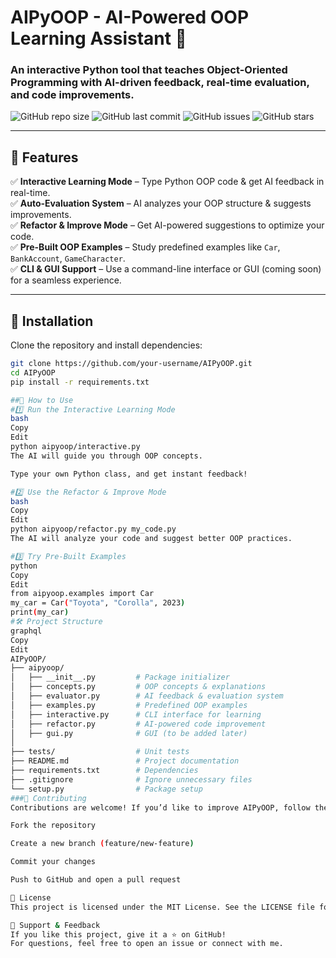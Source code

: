 # AIPyOOP - AI-Powered OOP Learning Assistant 🚀

### **An interactive Python tool that teaches Object-Oriented Programming with AI-driven feedback, real-time evaluation, and code improvements.**  

![GitHub repo size](https://img.shields.io/github/repo-size/Muawiya-contact/AIPyOOP)
![GitHub last commit](https://img.shields.io/github/last-commit/Muawiya-contact/AIPyOOP)
![GitHub issues](https://img.shields.io/github/issues/Muawiya-contact/AIPyOOP)
![GitHub stars](https://img.shields.io/github/stars/Muawiya-contact/AIPyOOP?style=social)

---

## 📌 **Features**
✅ **Interactive Learning Mode** – Type Python OOP code & get AI feedback in real-time.  
✅ **Auto-Evaluation System** – AI analyzes your OOP structure & suggests improvements.  
✅ **Refactor & Improve Mode** – Get AI-powered suggestions to optimize your code.  
✅ **Pre-Built OOP Examples** – Study predefined examples like `Car`, `BankAccount`, `GameCharacter`.  
✅ **CLI & GUI Support** – Use a command-line interface or GUI (coming soon) for a seamless experience.  

---

## 🚀 **Installation**
Clone the repository and install dependencies:
```bash
git clone https://github.com/your-username/AIPyOOP.git
cd AIPyOOP
pip install -r requirements.txt

##📖 How to Use
#1️⃣ Run the Interactive Learning Mode
bash
Copy
Edit
python aipyoop/interactive.py
The AI will guide you through OOP concepts.

Type your own Python class, and get instant feedback!

#2️⃣ Use the Refactor & Improve Mode
bash
Copy
Edit
python aipyoop/refactor.py my_code.py
The AI will analyze your code and suggest better OOP practices.

#3️⃣ Try Pre-Built Examples
python
Copy
Edit
from aipyoop.examples import Car
my_car = Car("Toyota", "Corolla", 2023)
print(my_car)
#🛠 Project Structure
graphql
Copy
Edit
AIPyOOP/
├── aipyoop/
│   ├── __init__.py         # Package initializer
│   ├── concepts.py         # OOP concepts & explanations
│   ├── evaluator.py        # AI feedback & evaluation system
│   ├── examples.py         # Predefined OOP examples
│   ├── interactive.py      # CLI interface for learning
│   ├── refactor.py         # AI-powered code improvement
│   ├── gui.py              # GUI (to be added later)
│
├── tests/                  # Unit tests
├── README.md               # Project documentation
├── requirements.txt        # Dependencies
├── .gitignore              # Ignore unnecessary files
└── setup.py                # Package setup
###🤝 Contributing
Contributions are welcome! If you’d like to improve AIPyOOP, follow these steps:

Fork the repository

Create a new branch (feature/new-feature)

Commit your changes

Push to GitHub and open a pull request

📜 License
This project is licensed under the MIT License. See the LICENSE file for details.

🌟 Support & Feedback
If you like this project, give it a ⭐ on GitHub!
For questions, feel free to open an issue or connect with me.

